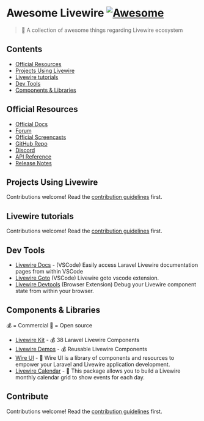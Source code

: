 # Awesome Livewire [![Awesome](https://awesome.re/badge.svg)](https://awesome.re)
> 🎉 A collection of awesome things regarding Livewire ecosystem

## Contents

- [Official Resources](#official-resources)
- [Projects Using Livewire](#projects-using-livewire)
- [Livewire tutorials](#livewire-tutorials)
- [Dev Tools](#devtools)
- [Components & Libraries](#components--libraries)

## Official Resources

- [Official Docs](https://laravel-livewire.com/docs)
- [Forum](https://forum.laravel-livewire.com/)
- [Official Screencasts](https://laravel-livewire.com/screencasts)
- [GitHub Repo](https://github.com/livewire/livewire)
- [Discord](https://discord.gg/livewire)
- [API Reference](https://laravel-livewire.com/docs/2.x/reference)
- [Release Notes](https://github.com/livewire/livewire/releases)

## Projects Using Livewire
Contributions welcome! Read the [contribution guidelines](contributing.md) first.

## Livewire tutorials
Contributions welcome! Read the [contribution guidelines](contributing.md) first.

## Dev Tools
* [Livewire Docs](https://marketplace.visualstudio.com/items?itemName=austenc.livewire-docs) - (VSCode) Easily access Laravel Livewire documentation pages from within VSCode
* [Livewire Goto](https://marketplace.visualstudio.com/items?itemName=lennardv.livewire-goto-updated) (VSCode) Livewire goto vscode extension.
* [Livewire Devtools](https://github.com/beyondcode/livewire-devtools) (Browser Extension) Debug your Livewire component state from within your browser.

## Components & Libraries
💰 = Commercial 📖 = Open source
- [Livewire Kit](https://livewirekit.com/) - 💰 38 Laravel Livewire Components
- [Livewire Demos](https://livewiredemos.com/) - 💰 Reusable Livewire Components
- [Wire UI](https://github.com/wireui/wireui) - 📖 Wire UI is a library of components and resources to empower your Laravel and Livewire application development.
- [Livewire Calendar](https://github.com/asantibanez/livewire-calendar) - 📖 This package allows you to build a Livewire monthly calendar grid to show events for each day.


## Contribute
Contributions welcome! Read the [contribution guidelines](contributing.md) first.
